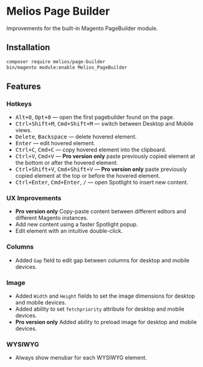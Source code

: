 # Melios Page Builder

Improvements for the built-in Magento PageBuilder module.

## Installation

```bash
composer require melios/page-builder
bin/magento module:enable Melios_PageBuilder
```

## Features

### Hotkeys

 -  <kbd>Alt+0</kbd>, <kbd>Opt+0</kbd> — open the first pagebuilder found on the page.
 -  <kbd>Ctrl+Shift+M</kbd>, <kbd>Cmd+Shift+M</kbd> — switch between Desktop and Mobile views.
 -  <kbd>Delete</kbd>, <kbd>Backspace</kbd> — delete hovered element.
 -  <kbd>Enter</kbd> — edit hovered element.
 -  <kbd>Ctrl+C</kbd>, <kbd>Cmd+C</kbd> — copy hovered element into the clipboard.
 -  <kbd>Ctrl+V</kbd>, <kbd>Cmd+V</kbd> — **Pro version only** paste previously copied element at the bottom or after the hovered element.
 -  <kbd>Ctrl+Shift+V</kbd>, <kbd>Cmd+Shift+V</kbd> — **Pro version only** paste previously copied element at the top or before the hovered element.
 -  <kbd>Ctrl+Enter</kbd>, <kbd>Cmd+Enter</kbd>, <kbd>/</kbd> — open Spotlight to insert new content.

### UX Improvements

 -  **Pro version only** Copy-paste content between different editors and different Magento instances.
 -  Add new content using a faster Spotlight popup.
 -  Edit element with an intuitive double-click.

### Columns

 -  Added `Gap` field to edit gap between columns for desktop and mobile devices.

### Image

 -  Added `Width` and `Height` fields to set the image dimensions for desktop and mobile devices.
 -  Added ability to set `fetchpriority` attribute for desktop and mobile devices.
 -  **Pro version only** Added ability to preload image for desktop and mobile devices.

### WYSIWYG

 -  Always show menubar for each WYSIWYG element.
